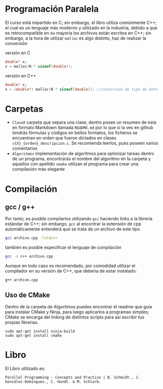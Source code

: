 # Programación Paralela

El curso está impartido en C; sin embargo, el libro utiliza comúnmente C++; el cual es un lenguaje más moderno y utilizado en la industria,
debido a que es retrocompatible en su mayoría los archivos están escritos en C++; sin embargo, a la hora de utilizar `malloc` es algo distinto, haz de realizar la conversión

versión en C
```c
double* x;
x = malloc(N * sizeof(double));
```
versión en C++
```c++
double* x;
x = (double*) malloc(N * sizeof(double)); //conversión de tipo de dato de void a double, para obtener la ubicación
```

# Carpetas
- `ClaseX` carpeta que separa una clase, dentro posee un resumen de esta en formato Markdown llamada `README.md` por lo que si la ves en github tendrás fórmulas y códigos en bellos formatos, los ficheros se encuentran en orden que fueron dictados en clases `c{X}_{orden}_descripcion.c`. Se recomienda leerlos, pues poseen varios comentarios
- `Algoritmos` implementación de algoritmos para optimizar tareas dentro de un programa, encontrarás el nombre del algoritmo en la carpeta y aquellos con apellido `cmake` utilizan el programa para crear una compilación más elegante


# Compilación
## gcc / g++
Por tanto, es posible compilarlos utilizando `gcc` haciendo links a la librería estándar de C++; sin embargo, `gcc` al encontrar la extensión de cpp automáticamente entenderá que se trata de un archivo de este tipo 
```bash
gcc archivo.cpp -lstdc++
```

también es posible especificar el lenguaje de compilación
```bash
gcc -x c++ archivo.cpp 
```

Aunque en todo caso es recomendado, por comodidad utilizar el compilador en su versión de C++, que deberia de estar instalado:
```
g++ archivo.cpp
```

## Uso de CMake
Dentro de la carpeta de Algoritmos puedes encontrar el readme que guia para instalar CMake y Ninja, para luego aplicarlos a programas simples;
CMake se encarga del linking de distintos scripts para así escribir tus propias librerias.
```
sudo apt-get install ninja-build
sudo apt-get install cmake
```


# Libro
El Libro utilizado es:
```
Parallel Programming - Concepts and Practice | B. Schmidt., J. González-Domínguez., C. Hundt. & M. Schlarb.
```
